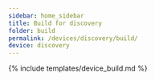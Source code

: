 ```yaml
---
sidebar: home_sidebar
title: Build for discovery
folder: build
permalink: /devices/discovery/build/
device: discovery
---
```

{% include templates/device_build.md %}

